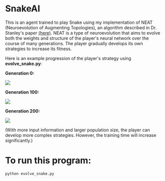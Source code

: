 # SnakeAI
This is an agent trained to play Snake using my implementation of NEAT (Neuroevolution of Augmenting Topologies), an algorithm described in Dr. Stanley's paper [(here)](http://nn.cs.utexas.edu/downloads/papers/stanley.ec02.pdf). NEAT is a type of neuroevolution that aims to evolve both the weights and structure of the player's neural network over the course of many generations. The player gradually develops its own strategies to increase its fitness.

Here is an example progression of the player's strategy using **evolve_snake.py**:



**Generation 0:**

![](https://zippy.gfycat.com/FondDangerousGonolek.gif)

**Generation 100:**

![](https://zippy.gfycat.com/PhonyAgedAmericanavocet.gif)

**Generation 200:**

![](https://zippy.gfycat.com/AnchoredRectangularFerret.gif)


(With more input information and larger population size, the player can develop more complex strategies. However, the training time will increase significantly.) 

# To run this program:
```
python evolve_snake.py
```
